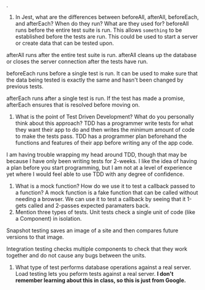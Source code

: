 <!-- Answers to the Short Answer Essay Questions go here -->

.

1. In Jest, what are the differences between beforeAll, afterAll, beforeEach, and afterEach? When do they run? What are they used for?
beforeAll runs before the entire test suite is run.  This allows `something` to be established before the tests are run.  This could be used to start a server or create data that can be tested upon.

afterAll runs after the entire test suite is run.  afterAll cleans up the database or closes the server connection after the tests have run.

beforeEach runs before a single test is run.  It can be used to make sure that the data being tested is exactly the same and hasn't been changed by previous tests.

afterEach runs after a single test is run.  If the test has made a promise, afterEach ensures that is resolved before moving on.
1. What is the point of Test Driven Development? What do you personally think about this approach?
TDD has a programmer write tests for what they want their app to do and then writes the minimum amount of code to make the tests pass.  TDD has a programmer plan beforehand the functions and features of their app before writing any of the app code.

I am having trouble wrapping my head around TDD, though that may be because I have only been writing tests for 2-weeks.  I like the idea of having a plan before you start programming, but I am not at a level of experience yet where I would feel able to use TDD with any degree of confidence.  
1. What is a mock function? How do we use it to test a callback passed to a function?
A mock function is a fake function that can be called without needing a browser.  We can use it to test a callback by seeing that it 1-gets called and 2-passes expected paramaters back.
1. Mention three types of tests.
Unit tests check a single unit of code (like a Component) in isolation.

Snapshot testing saves an image of a site and then compares future versions to that image.

Integration testing checks multiple components to check that they work together and do not cause any bugs between the units.
1. What type of test performs database operations against a real server.
Load testing lets you peform tests against a real server.
**I don't remember learning about this in class, so this is just from Google.**
